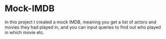 # Mock-IMDB
In this project I created a mock IMDB, meaning you get a list of actors and movies they had played in, and you can input queries to find out who played in which movie etc.
